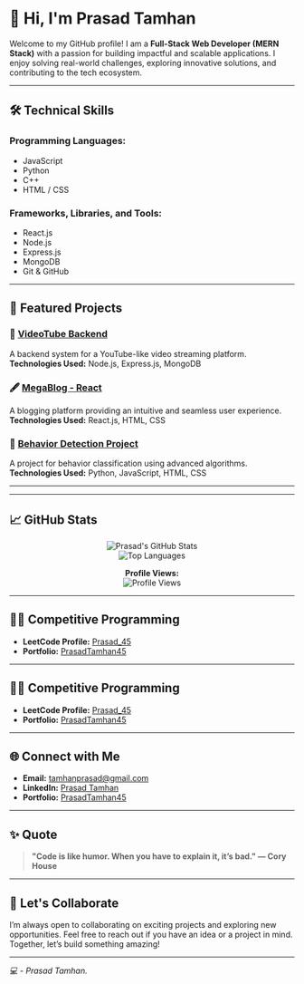 # 👋 Hi, I'm **Prasad Tamhan**  

Welcome to my GitHub profile! I am a **Full-Stack Web Developer (MERN Stack)** with a passion for building impactful and scalable applications. I enjoy solving real-world challenges, exploring innovative solutions, and contributing to the tech ecosystem.

---

## 🛠️ Technical Skills  

### **Programming Languages:**  
- JavaScript  
- Python  
- C++  
- HTML / CSS  

### **Frameworks, Libraries, and Tools:**  
- React.js  
- Node.js  
- Express.js  
- MongoDB  
- Git & GitHub  

---

## 🌟 Featured Projects  

### 🎥 **[VideoTube Backend](https://github.com/prasadt45/VideoTube_Backend)**  
A backend system for a YouTube-like video streaming platform.  
**Technologies Used:** Node.js, Express.js, MongoDB  

### 🖋️ **[MegaBlog - React](https://github.com/prasadt45/MegaBlog_React)**  
A blogging platform providing an intuitive and seamless user experience.  
**Technologies Used:** React.js, HTML, CSS  

### 🤖 **[Behavior Detection Project](https://github.com/prasadt45/Behavior-Detection-3rd-Year-Project)**  
A project for behavior classification using advanced algorithms.  
**Technologies Used:** Python, JavaScript, HTML, CSS  

---

---

## 📈 GitHub Stats  

<div align="center">

![Prasad's GitHub Stats](https://github-readme-stats.vercel.app/api?username=prasadt45&show_icons=true&theme=radical&hide_border=true)  
![Top Languages](https://github-readme-stats.vercel.app/api/top-langs/?username=prasadt45&layout=compact&theme=radical&hide_border=true)  

<b>Profile Views:</b>  
![Profile Views](https://komarev.com/ghpvc/?username=prasadt45&color=brightgreen&style=flat-square)

</div>

---

## 👨‍💻 Competitive Programming  

- **LeetCode Profile:** [Prasad_45](https://leetcode.com/u/Prasad_45/)  
- **Portfolio:** [PrasadTamhan45](https://codolio.com/profile/PrasadTamhan45)  

---

## 👨‍💻 Competitive Programming  

- **LeetCode Profile:** [Prasad_45](https://leetcode.com/u/Prasad_45/)  
- **Portfolio:** [PrasadTamhan45](https://codolio.com/profile/PrasadTamhan45)  

---

## 🌐 Connect with Me  

- **Email:** [tamhanprasad@gmail.com](mailto:tamhanprasad@gmail.com)  
- **LinkedIn:** [Prasad Tamhan](https://www.linkedin.com/in/prasad-tamhan-20a8a4266/)  
- **Portfolio:** [PrasadTamhan45](https://codolio.com/profile/PrasadTamhan45)  

---

## ✨ Quote  

> **"Code is like humor. When you have to explain it, it’s bad." — Cory House**

---

## 🤝 Let's Collaborate  

I’m always open to collaborating on exciting projects and exploring new opportunities. Feel free to reach out if you have an idea or a project in mind. Together, let’s build something amazing!  

---

*💻 - Prasad Tamhan.*

